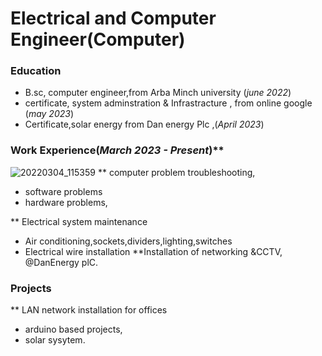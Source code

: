 
# Electrical and Computer Engineer(Computer)

### Education
- B.sc, computer engineer,from Arba Minch university (_june 2022_)
- certificate, system adminstration & Infrastracture , from online google (_may 2023_)
- Certificate,solar energy from Dan energy Plc ,(_April 2023_)

### Work Experience(_March 2023 - Present_)**
![20220304_115359](https://github.com/Leggese/portfolio/assets/143095031/53647f1c-0881-4689-9ff9-75096f1ab758)
** computer problem troubleshooting, 
- software problems
- hardware problems,
  
** Electrical system maintenance
- Air conditioning,sockets,dividers,lighting,switches
- Electrical wire installation
**Installation of networking &CCTV, @DanEnergy plC.
### Projects
** LAN network installation for offices 
- arduino based projects, 
- solar sysytem.
